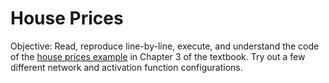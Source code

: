 # House Prices
Objective: Read, reproduce line-by-line, execute, and understand the code of the [house prices example](https://github.com/fchollet/deep-learning-with-python-notebooks/blob/master/first_edition/3.7-predicting-house-prices.ipynb) in Chapter 3 of the textbook. Try out a few different network and activation function configurations.
